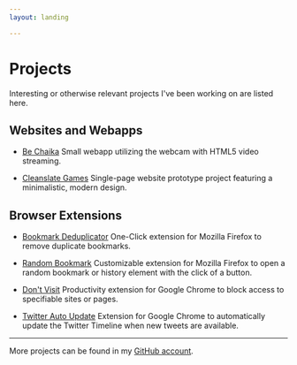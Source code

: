```yaml
---
layout: landing

---
```


# Projects

Interesting or otherwise relevant projects I've been working on are listed here.

## Websites and Webapps

* <a class="list-header" href="/chaika/" data-no-turbolink>Be Chaika</a>
  Small webapp utilizing the webcam with HTML5 video streaming.

* <a class="list-header" href="/cleanslategames/" data-no-turbolink>Cleanslate Games</a>
  Single-page website prototype project featuring a minimalistic, modern design.

## Browser Extensions

* <a class="list-header" href="https://addons.mozilla.org/de/firefox/addon/bookmark-deduplicator" data-no-turbolink>Bookmark Deduplicator</a>
  One-Click extension for Mozilla Firefox to remove duplicate bookmarks.

* <a class="list-header" href="https://addons.mozilla.org/de/firefox/addon/random-bookmark" data-no-turbolink>Random Bookmark</a>
  Customizable extension for Mozilla Firefox to open a random bookmark or history element with the click of a button.

* <a class="list-header" href="https://chrome.google.com/webstore/detail/dont-visit-block-sites/olccdihofjbikcpbejfgipnighnpabai" data-no-turbolink>Don't Visit</a>
  Productivity extension for Google Chrome to block access to specifiable sites or pages.

* <a class="list-header" href="https://chrome.google.com/webstore/detail/twitter-auto-update/ddbjabcmjjifognjcopebcllgpbdjlbm" data-no-turbolink>Twitter Auto Update</a>
  Extension for Google Chrome to automatically update the Twitter Timeline when new tweets are available.

---

More projects can be found in my [GitHub account](https://github.com/systemcluster).
